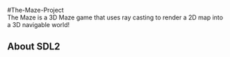 #The-Maze-Project  
The Maze is a 3D Maze game that uses ray casting to render a 2D map into a 3D navigable world!  
## About SDL2
